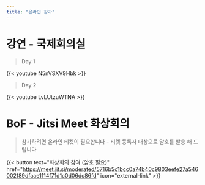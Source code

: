 ```yaml
---
title: "온라인 참가"
---
```


# 강연 - 국제회의실

> Day 1

{{< youtube N5nVSXV9Hbk >}}

> Day 2

{{< youtube LvLUtzuWTNA >}}


# BoF - Jitsi Meet 화상회의

> 참가하려면 온라인 티켓이 필요합니다 - 티켓 등록자 대상으로 암호를 발송 해 드립니다

{{< button text="화상회의 참여 (암호 필요)" href="https://meet.jit.si/moderated/5716b5c1bcc0a74b40c9803eefe27a546002f89dfaae1114f71d1c0d06dc86fd" icon="external-link" >}}


